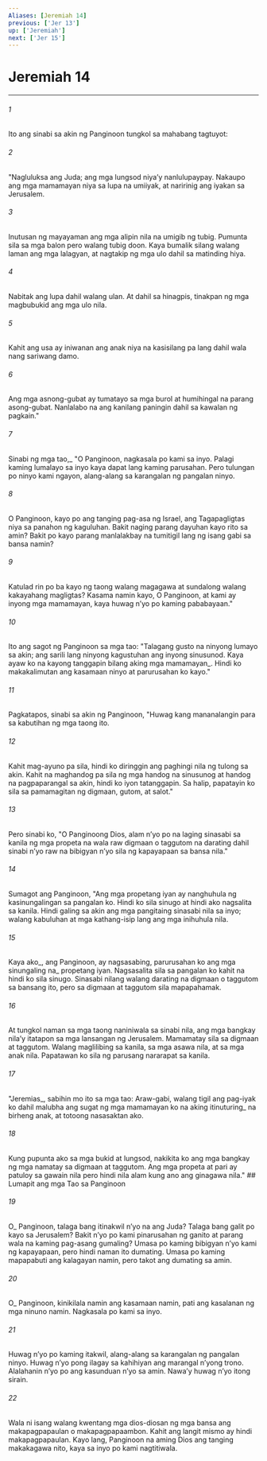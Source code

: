 ```yaml
---
Aliases: [Jeremiah 14]
previous: ['Jer 13']
up: ['Jeremiah']
next: ['Jer 15']
---
```

# Jeremiah 14

***






















###### 1 










Ito ang sinabi sa akin ng Panginoon tungkol sa mahabang tagtuyot: 





















###### 2 










"Nagluluksa ang Juda; ang mga lungsod niyaʼy nanlulupaypay. Nakaupo ang mga mamamayan niya sa lupa na umiiyak, at naririnig ang iyakan sa Jerusalem. 





















###### 3 










Inutusan ng mayayaman ang mga alipin nila na umigib ng tubig. Pumunta sila sa mga balon pero walang tubig doon. Kaya bumalik silang walang laman ang mga lalagyan, at nagtakip ng mga ulo dahil sa matinding hiya. 





















###### 4 










Nabitak ang lupa dahil walang ulan. At dahil sa hinagpis, tinakpan ng mga magbubukid ang mga ulo nila. 





















###### 5 










Kahit ang usa ay iniwanan ang anak niya na kasisilang pa lang dahil wala nang sariwang damo. 





















###### 6 










Ang mga asnong-gubat ay tumatayo sa mga burol at humihingal na parang asong-gubat. Nanlalabo na ang kanilang paningin dahil sa kawalan ng pagkain." 





















###### 7 










Sinabi ng mga tao,_ "O Panginoon, nagkasala po kami sa inyo. Palagi kaming lumalayo sa inyo kaya dapat lang kaming parusahan. Pero tulungan po ninyo kami ngayon, alang-alang sa karangalan ng pangalan ninyo. 





















###### 8 










O Panginoon, kayo po ang tanging pag-asa ng Israel, ang Tagapagligtas niya sa panahon ng kaguluhan. Bakit naging parang dayuhan kayo rito sa amin? Bakit po kayo parang manlalakbay na tumitigil lang ng isang gabi sa bansa namin? 





















###### 9 










Katulad rin po ba kayo ng taong walang magagawa at sundalong walang kakayahang magligtas? Kasama namin kayo, O Panginoon, at kami ay inyong mga mamamayan, kaya huwag nʼyo po kaming pababayaan." 





















###### 10 










Ito ang sagot ng Panginoon sa mga tao: "Talagang gusto na ninyong lumayo sa akin; ang sarili lang ninyong kagustuhan ang inyong sinusunod. Kaya ayaw ko na kayong tanggapin bilang aking mga mamamayan_. Hindi ko makakalimutan ang kasamaan ninyo at parurusahan ko kayo." 





















###### 11 










Pagkatapos, sinabi sa akin ng Panginoon, "Huwag kang mananalangin para sa kabutihan ng mga taong ito. 





















###### 12 










Kahit mag-ayuno pa sila, hindi ko diringgin ang paghingi nila ng tulong sa akin. Kahit na maghandog pa sila ng mga handog na sinusunog at handog na pagpaparangal sa akin, hindi ko iyon tatanggapin. Sa halip, papatayin ko sila sa pamamagitan ng digmaan, gutom, at salot." 





















###### 13 










Pero sinabi ko, "O Panginoong Dios, alam nʼyo po na laging sinasabi sa kanila ng mga propeta na wala raw digmaan o taggutom na darating dahil sinabi nʼyo raw na bibigyan nʼyo sila ng kapayapaan sa bansa nila." 





















###### 14 










Sumagot ang Panginoon, "Ang mga propetang iyan ay nanghuhula ng kasinungalingan sa pangalan ko. Hindi ko sila sinugo at hindi ako nagsalita sa kanila. Hindi galing sa akin ang mga pangitaing sinasabi nila sa inyo; walang kabuluhan at mga kathang-isip lang ang mga inihuhula nila. 





















###### 15 










Kaya ako_, ang Panginoon, ay nagsasabing, parurusahan ko ang mga sinungaling na_ propetang iyan. Nagsasalita sila sa pangalan ko kahit na hindi ko sila sinugo. Sinasabi nilang walang darating na digmaan o taggutom sa bansang ito, pero sa digmaan at taggutom sila mapapahamak. 





















###### 16 










At tungkol naman sa mga taong naniniwala sa sinabi nila, ang mga bangkay nilaʼy itatapon sa mga lansangan ng Jerusalem. Mamamatay sila sa digmaan at taggutom. Walang maglilibing sa kanila, sa mga asawa nila, at sa mga anak nila. Papatawan ko sila ng parusang nararapat sa kanila. 





















###### 17 










"Jeremias_, sabihin mo ito sa mga tao: Araw-gabi, walang tigil ang pag-iyak ko dahil malubha ang sugat ng mga mamamayan ko na aking itinuturing_ na birheng anak, at totoong nasasaktan ako. 





















###### 18 










Kung pupunta ako sa mga bukid at lungsod, nakikita ko ang mga bangkay ng mga namatay sa digmaan at taggutom. Ang mga propeta at pari ay patuloy sa gawain nila pero hindi nila alam kung ano ang ginagawa nila." ## Lumapit ang mga Tao sa Panginoon 





















###### 19 










O_ Panginoon, talaga bang itinakwil nʼyo na ang Juda? Talaga bang galit po kayo sa Jerusalem? Bakit nʼyo po kami pinarusahan ng ganito at parang wala na kaming pag-asang gumaling? Umasa po kaming bibigyan nʼyo kami ng kapayapaan, pero hindi naman ito dumating. Umasa po kaming mapapabuti ang kalagayan namin, pero takot ang dumating sa amin. 





















###### 20 










O_ Panginoon, kinikilala namin ang kasamaan namin, pati ang kasalanan ng mga ninuno namin. Nagkasala po kami sa inyo. 





















###### 21 










Huwag nʼyo po kaming itakwil, alang-alang sa karangalan ng pangalan ninyo. Huwag nʼyo pong ilagay sa kahihiyan ang marangal nʼyong trono. Alalahanin nʼyo po ang kasunduan nʼyo sa amin. Nawaʼy huwag nʼyo itong sirain. 





















###### 22 










Wala ni isang walang kwentang mga dios-diosan ng mga bansa ang makapagpapaulan o makapagpapaambon. Kahit ang langit mismo ay hindi makapagpapaulan. Kayo lang, Panginoon na aming Dios ang tanging makakagawa nito, kaya sa inyo po kami nagtitiwala.
